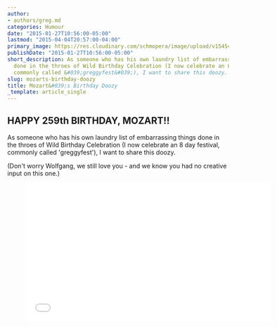 ```yaml
---
author:
- authors/greg.md
categories: Humour
date: "2015-01-27T10:56:00-05:00"
lastmod: "2015-04-04T20:57:00-04:00"
primary_image: https://res.cloudinary.com/schmopera/image/upload/v1545409169/media/webhook-uploads/1428195344550/mozart-wolfgang-amadeus-5075ebcb6aa1c.jpg.jpg
publishDate: "2015-01-27T10:56:00-05:00"
short_description: As someone who has his own laundry list of embarrassing things
  done in the throes of Wild Birthday Celebration (I now celebrate an 8 day festival,
  commonly called &#039;greggyfest&#039;), I want to share this doozy.
slug: mozarts-birthday-doozy
title: Mozart&#039;s Birthday Doozy
_template: article_single
---
```


<p></p><h2>HAPPY 259th BIRTHDAY, MOZART!!</h2>
As someone who has his own laundry list of embarrassing things done in the throes of Wild Birthday Celebration (I now celebrate an 8 day festival, commonly called 'greggyfest'), I want to share this doozy.<p></p><p>(Don't worry Wolfgang, we still love you - and we know you had no creative input on this one.)</p><p><figure data-type="video"><iframe src="//www.youtube.com/embed/zD3swlmflHI" width="560" height="315" frameborder="0" allowfullscreen="allowfullscreen"></iframe></figure></p>
